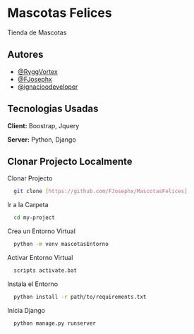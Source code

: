 
# Mascotas Felices

Tienda de Mascotas

## Autores

- [@RyggVortex](https://www.github.com/RyggVortex)
- [@FJosephx](https://www.github.com/FJosephx)
- [@ignacioodeveloper](https://www.github.com/ignacioodeveloper)


## Tecnologias Usadas

**Client:** Boostrap, Jquery

**Server:** Python, Django

## Clonar Projecto Localmente

Clonar Projecto

```bash
  git clone [https://github.com/FJosephx/MascotasFelices]
```

Ir a la Carpeta

```bash
  cd my-project
```

Crea un Entorno Virtual
```bash
  python -m venv mascotasEntorno
```

Activar Entorno Virtual

```bash
  scripts activate.bat
```

Instala el Entorno

```bash
  python install -r path/to/requirements.txt 
```

Inicia Django

```bash
  python manage.py runserver
```


